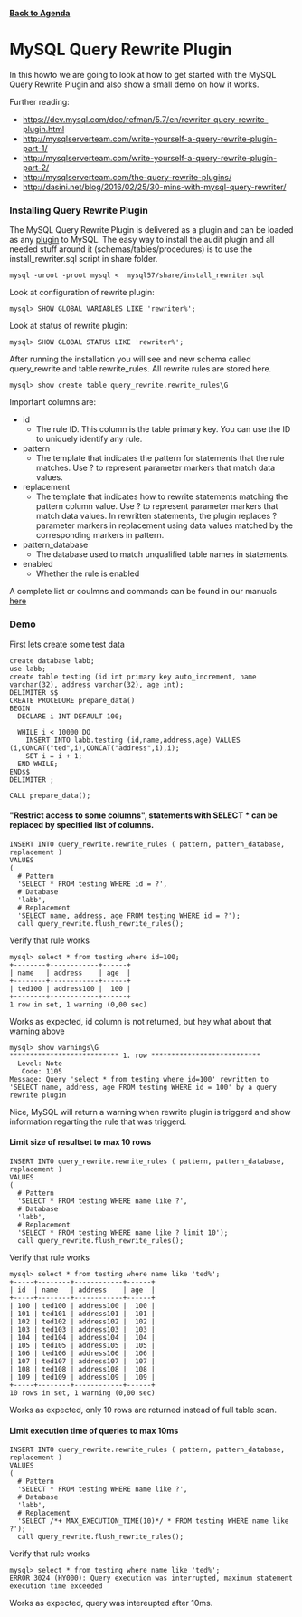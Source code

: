 **[Back to Agenda](./../README.md)**

# MySQL Query Rewrite Plugin

In this howto we are going to look at how to get started with the MySQL Query Rewrite Plugin and also show a small demo on how it works.

Further reading:
* https://dev.mysql.com/doc/refman/5.7/en/rewriter-query-rewrite-plugin.html
* http://mysqlserverteam.com/write-yourself-a-query-rewrite-plugin-part-1/
* http://mysqlserverteam.com/write-yourself-a-query-rewrite-plugin-part-2/
* http://mysqlserverteam.com/the-query-rewrite-plugins/
* http://dasini.net/blog/2016/02/25/30-mins-with-mysql-query-rewriter/

### Installing Query Rewrite Plugin
The MySQL Query Rewrite Plugin is delivered as a plugin and can be loaded as any [plugin](https://dev.mysql.com/doc/refman/5.7/en/server-plugin-loading.html) to MySQL.
The easy way to install the audit plugin and all needed stuff around it (schemas/tables/procedures) is to use the install_rewriter.sql script in share folder.

```
mysql -uroot -proot mysql <  mysql57/share/install_rewriter.sql
```
Look at configuration of rewrite plugin:
```
mysql> SHOW GLOBAL VARIABLES LIKE 'rewriter%';
```
Look at status of rewrite plugin:
```
mysql> SHOW GLOBAL STATUS LIKE 'rewriter%';
```
After running the installation you will see and new schema called query_rewrite and table rewrite_rules.
All rewrite rules are stored here.
```
mysql> show create table query_rewrite.rewrite_rules\G
```
Important columns are:
* id
  - The rule ID. This column is the table primary key. You can use the ID to uniquely identify any rule.
* pattern
  - The template that indicates the pattern for statements that the rule matches. Use ? to represent parameter markers that match data values.
* replacement
  - The template that indicates how to rewrite statements matching the pattern column value. Use ? to represent parameter markers that match data values. In rewritten statements, the plugin replaces ? parameter markers in replacement using data values matched by the corresponding markers in pattern.
* pattern_database
  - The database used to match unqualified table names in statements.
* enabled
  - Whether the rule is enabled
  
 A complete list or coulmns and commands can be found in our manuals [here](https://dev.mysql.com/doc/refman/5.7/en/rewriter-query-rewrite-plugin-reference.html)

### Demo

First lets create some test data
```
create database labb;
use labb;
create table testing (id int primary key auto_increment, name varchar(32), address varchar(32), age int);
DELIMITER $$
CREATE PROCEDURE prepare_data()
BEGIN
  DECLARE i INT DEFAULT 100;

  WHILE i < 10000 DO
    INSERT INTO labb.testing (id,name,address,age) VALUES (i,CONCAT("ted",i),CONCAT("address",i),i);
    SET i = i + 1;
  END WHILE;
END$$
DELIMITER ;

CALL prepare_data();
```
#### "Restrict access to some columns", statements with SELECT * can be replaced by specified list of columns.
```
INSERT INTO query_rewrite.rewrite_rules ( pattern, pattern_database, replacement )
VALUES
(
  # Pattern
  'SELECT * FROM testing WHERE id = ?',
  # Database
  'labb',
  # Replacement
  'SELECT name, address, age FROM testing WHERE id = ?');
  call query_rewrite.flush_rewrite_rules();
  ```
Verify that rule works
```
mysql> select * from testing where id=100;
+--------+------------+------+
| name   | address    | age  |
+--------+------------+------+
| ted100 | address100 |  100 |
+--------+------------+------+
1 row in set, 1 warning (0,00 sec)
```
Works as expected, id column is not returned, but hey what about that warning above
```
mysql> show warnings\G
*************************** 1. row ***************************
  Level: Note
   Code: 1105
Message: Query 'select * from testing where id=100' rewritten to 'SELECT name, address, age FROM testing WHERE id = 100' by a query rewrite plugin
```
Nice, MySQL will return a warning when rewrite plugin is triggerd and show information regarting the rule that was triggerd.

#### Limit size of resultset to max 10 rows
```
INSERT INTO query_rewrite.rewrite_rules ( pattern, pattern_database, replacement )
VALUES
(
  # Pattern
  'SELECT * FROM testing WHERE name like ?',
  # Database
  'labb',
  # Replacement
  'SELECT * FROM testing WHERE name like ? limit 10');
  call query_rewrite.flush_rewrite_rules();
  ```
Verify that rule works
```
mysql> select * from testing where name like 'ted%';
+-----+--------+------------+------+
| id  | name   | address    | age  |
+-----+--------+------------+------+
| 100 | ted100 | address100 |  100 |
| 101 | ted101 | address101 |  101 |
| 102 | ted102 | address102 |  102 |
| 103 | ted103 | address103 |  103 |
| 104 | ted104 | address104 |  104 |
| 105 | ted105 | address105 |  105 |
| 106 | ted106 | address106 |  106 |
| 107 | ted107 | address107 |  107 |
| 108 | ted108 | address108 |  108 |
| 109 | ted109 | address109 |  109 |
+-----+--------+------------+------+
10 rows in set, 1 warning (0,00 sec)
```
Works as expected, only 10 rows are returned instead of full table scan.

#### Limit execution time of queries to max 10ms
```
INSERT INTO query_rewrite.rewrite_rules ( pattern, pattern_database, replacement )
VALUES
(
  # Pattern
  'SELECT * FROM testing WHERE name like ?',
  # Database
  'labb',
  # Replacement
  'SELECT /*+ MAX_EXECUTION_TIME(10)*/ * FROM testing WHERE name like ?');
  call query_rewrite.flush_rewrite_rules();
  ```
Verify that rule works
```
mysql> select * from testing where name like 'ted%';
ERROR 3024 (HY000): Query execution was interrupted, maximum statement execution time exceeded
```
Works as expected, query was intereupted after 10ms.

